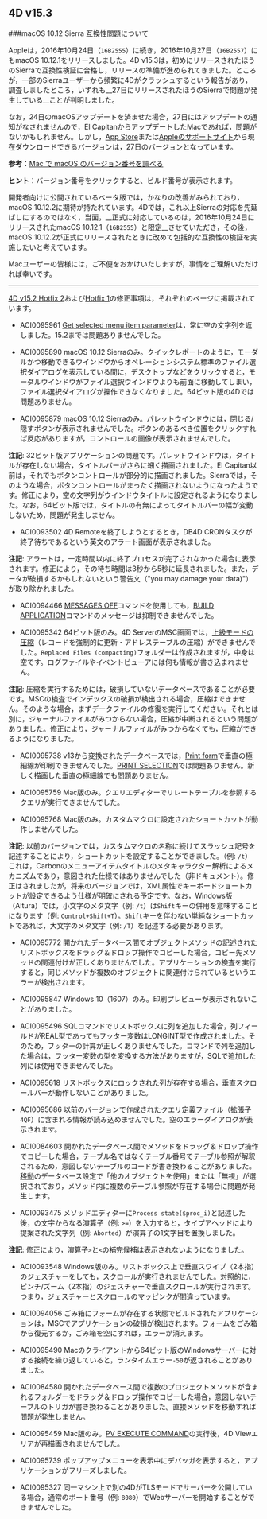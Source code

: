 4D v15.3
---

###macOS 10.12 Sierra 互換性問題について

Appleは，2016年10月24日（``16B2555``）に続き，2016年10月27日（``16B2557``）にもmacOS 10.12.1をリリースしました。4D v15.3は，初めにリリースされたほうのSierraで互換性検証に合格し，リリースの準備が進められてきました。ところが，一部のSierraユーザーから頻繁に4Dがクラッシュするという報告があり，調査しましたところ，いずれも__27日にリリースされたほうのSierraで問題が発生している__ことが判明しました。

なお，24日のmacOSアップデートを済ませた場合，27日にはアップデートの通知がなされませんので，El CapitanからアップデートしたMacであれば，問題がないかもしれません。しかし，[App Store](https://itunes.apple.com/jp/app/os-x-el-capitan/id1127487414?mt=12)または[Appleのサポートサイト](https://support.apple.com/kb/dl1897?locale=ja_JP)から現在ダウンロードできるバージョンは，27日のバージョンとなっています。

**参考**：[Mac で macOS のバージョン番号を調べる](https://support.apple.com/ja-jp/HT201260)

**ヒント**：バージョン番号をクリックすると、ビルド番号が表示されます。

開発者向けに公開されているベータ版では，かなりの改善がみられており，macOS 10.12.2に期待が持たれています。4Dでは，これ以上Sierraの対応を先延ばしにするのではなく，当面，__正式に対応しているのは，2016年10月24日にリリースされたmacOS 10.12.1（``16B2555``）と限定__させていただき，その後，macOS 10.12.2が正式にリリースされたときに改めて包括的な互換性の検証を実施したいと考えています。

Macユーザーの皆様には，ご不便をおかけいたしますが，事情をご理解いただければ幸いです。

---

[4D v15.2 Hotfix 2](https://github.com/4D-JP/release-notes/tree/master/v15/15.2/hf2)および[Hotfix 1](https://github.com/4D-JP/release-notes/tree/master/v15/15.2/hf1)の修正事項は，それぞれのページに掲載されています。

* ACI0095961 [Get selected menu item parameter](http://doc.4d.com/4dv15r/help/command/ja/page1005.html)は，常に空の文字列を返しました。15.2までは問題ありませんでした。

* ACI0095890 macOS 10.12 Sierraのみ。クイックレポートのように，モーダルかつ移動できるウインドウからオペレーションシステム標準のファイル選択ダイアログを表示している間に，デスクトップなどをクリックすると，モーダルウインドウがファイル選択ウインドウよりも前面に移動してしまい，ファイル選択ダイアログが操作できなくなりました。64ビット版の4Dでは問題ありません。

* ACI0095879 macOS 10.12 Sierraのみ。パレットウインドウには，閉じる/隠すボタンが表示されませんでした。ボタンのあるべき位置をクリックすれば反応がありますが，コントロールの画像が表示されませんでした。

**注記**: 32ビット版アプリケーションの問題です。パレットウインドウは，タイトルが存在しない場合，タイトルバーがさらに細く描画されました。El Capitan以前は，それでもボタンコントロールが部分的に描画されました。Sierraでは，そのような場合，ボタンコントロールがまったく描画されないようになったようです。修正により，空の文字列がウインドウタイトルに設定されるようになりました。なお，64ビット版では，タイトルの有無によってタイトルバーの幅が変動しないため，問題が発生しません。

* ACI0093502 4D Remoteを終了しようとするとき，DB4D CRONタスクが終了待ちであるという英文のアラート画面が表示されました。

**注記**: アラートは，一定時間以内に終了プロセスが完了されなかった場合に表示されます。修正により，その待ち時間は3秒から5秒に延長されました。また，データが破損するかもしれないという警告文（"you may damage your data)"）が取り除かれました。

* ACI0094466 [MESSAGES OFF](http://doc.4d.com/4dv15r/help/command/ja/page175.html)コマンドを使用しても，[BUILD APPLICATION](http://doc.4d.com/4dv15r/help/command/ja/page871.html)コマンドのメッセージは抑制できませんでした。

* ACI0095342 64ビット版のみ。4D ServerのMSC画面では，[上級モードの圧縮](http://doc.4d.com/4Dv15R5/4D/15-R5/Compact-page.300-2964274.ja.html)（レコードを強制的に更新・アドレステーブルの圧縮）ができませんでした。``Replaced Files (compacting)``フォルダーは作成されますが，中身は空です。ログファイルやイベントビューアには何も情報が書き込まれません。

**注記**: 圧縮を実行するためには，破損していないデータベースであることが必要です。MSCの検査でインデックスの破損が検出される場合，圧縮はできません。そのような場合，まずデータファイルの修復を実行してください。それとは別に，ジャーナルファイルがみつからない場合，圧縮が中断されるという問題がありました。修正により，ジャーナルファイルがみつからなくても，圧縮ができるようになりました。

* ACI0095738 v13から変換されたデータベースでは，[Print form](http://doc.4d.com/4dv15r/help/command/ja/page5.html)で垂直の極細線が印刷できませんでした。[PRINT SELECTION](http://doc.4d.com/4dv15r/help/command/ja/page60.html)では問題ありません。新しく描画した垂直の極細線でも問題ありません。

* ACI0095759 Mac版のみ。クエリエディターでリレートテーブルを参照するクエリが実行できませんでした。

* ACI0095768 Mac版のみ。カスタムマクロに設定されたショートカットが動作しませんでした。

**注記**: 以前のバージョンでは，カスタムマクロの名称に続けてスラッシュ記号を記述することにより，ショートカットを設定することができました。（例: ``/t``）これは，Carbonのメニューアイテムタイトルのメタキャラクター解析によるメカニズムであり，意図された仕様ではありませんでした（非ドキュメント）。修正はされましたが，将来のバージョンでは，XML属性でキーボードショートカットが設定できるよう仕様が明確にされる予定です。なお，Windows版（Altura）では，小文字のメタ文字（例: ``/t``）は``Shift``キーの併用を意味することになります（例: ``Control+Shift+T``）。``Shift``キーを伴わない単純なショートカットであれば，大文字のメタ文字（例: ``/T``）を記述する必要があります。

* ACI0095772 開かれたデータベース間でオブジェクトメソッドの記述されたリストボックスをドラッグ＆ドロップ操作でコピーした場合，コピー先メソッドの関連付けが正しくありませんでした。アプリケーションの検査を実行すると，同じメソッドが複数のオブジェクトに関連付けられているというエラーが検出されます。

* ACI0095847 Windows 10（1607）のみ。印刷プレビューが表示されないことがありました。

* ACI0095496 SQLコマンドでリストボックスに列を追加した場合，列フィールドがREAL型であってもフッター変数はLONGINT型で作成されました。そのため，フッターの計算が正しくありませんでした。コマンドで列を追加した場合は，フッター変数の型を変換する方法がありますが，SQLで追加した列には使用できませんでした。

* ACI0095618 リストボックスにロックされた列が存在する場合，垂直スクロールバーが動作しないことがありました。

* ACI0095686 以前のバージョンで作成されたクエリ定義ファイル（拡張子``4QF``）に含まれる情報が読み込めませんでした。空のエラーダイアログが表示されます。

* ACI0084603 開かれたデータベース間でメソッドをドラッグ＆ドロップ操作でコピーした場合，テーブル名ではなくテーブル番号でテーブル参照が解釈されるため，意図しないテーブルのコードが書き換わることがありました。[移動](http://doc.4d.com/4Dv15R5/4D/15-R5/Moving-page.300-2964106.ja.html)のデータベース設定で「他のオブジェクトを使用」または「無視」が選択されており，メソッド内に複数のテーブル参照が存在する場合に問題が発生します。

* ACI0093475 メソッドエディターに``Process state($proc_i)``と記述した後，の文字からなる演算子（例: ``>=``）を入力すると，タイプアヘッドにより提案された文字列（例: ``Aborted``）が演算子の1文字目を置換しました。

**注記**: 修正により，演算子``>``と``<``の補完候補は表示されないようになりました。

* ACI0093548 Windows版のみ。リストボックス上で垂直スワイプ（2本指）のジェスチャーをしても，スクロールが実行されませんでした。対照的に，ピンチ/ズーム（2本指）のジェスチャーで垂直スクロールが実行されます。つまり，ジェスチャーとスクロールのマッピンクが間違っています。

* ACI0094056 ごみ箱にフォームが存在する状態でビルドされたアプリケーションは，MSCでアプリケーションの破損が検出されます。フォームをごみ箱から復元するか，ごみ箱を空にすれば，エラーが消えます。

* ACI0095490 Macのクライアントから64ビット版のWIndowsサーバーに対する接続を繰り返していると，ランタイムエラー``-50``が返されることがありました。

* ACI0084580 開かれたデータベース間で複数のプロジェクトメソッドが含まれるフォルダーをドラッグ＆ドロップ操作でコピーした場合，意図しないテーブルのトリガが書き換わることがありました。直接メソッドを移動すれば問題が発生しません。

* ACI0095459 Mac版のみ。[PV EXECUTE COMMAND](http://doc.4d.com/4dv15r/help/command/ja/page15989.html)の実行後，4D Viewエリアが再描画されませんでした。

* ACI0095739 ポップアップメニューを表示中にデバッガを表示すると，アプリケーションがフリーズしました。

* ACI0095327 同一マシン上で別の4DがTLSモードでサーバーを公開している場合，通常のポート番号（例: ``8080``）でWebサーバーを開始することができませんでした。
